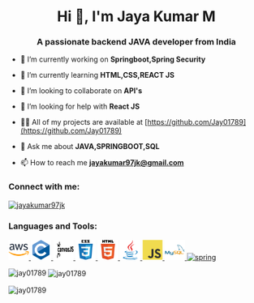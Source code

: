 <h1 align="center">Hi 👋, I'm Jaya Kumar M</h1>
<h3 align="center">A passionate backend JAVA developer from India</h3>

- 🔭 I’m currently working on **Springboot,Spring Security**

- 🌱 I’m currently learning **HTML,CSS,REACT JS**

- 👯 I’m looking to collaborate on **API's**

- 🤝 I’m looking for help with **React JS**

- 👨‍💻 All of my projects are available at [https://github.com/Jay01789](https://github.com/Jay01789)

- 💬 Ask me about **JAVA,SPRINGBOOT,SQL**

- 📫 How to reach me **jayakumar97jk@gmail.com**

<h3 align="left">Connect with me:</h3>
<p align="left">
<a href="https://www.leetcode.com/jayakumar97jk" target="blank"><img align="center" src="https://raw.githubusercontent.com/rahuldkjain/github-profile-readme-generator/master/src/images/icons/Social/leet-code.svg" alt="jayakumar97jk" height="30" width="40" /></a>
</p>

<h3 align="left">Languages and Tools:</h3>
<p align="left"> <a href="https://aws.amazon.com" target="_blank" rel="noreferrer"> <img src="https://raw.githubusercontent.com/devicons/devicon/master/icons/amazonwebservices/amazonwebservices-original-wordmark.svg" alt="aws" width="40" height="40"/> </a> <a href="https://www.cprogramming.com/" target="_blank" rel="noreferrer"> <img src="https://raw.githubusercontent.com/devicons/devicon/master/icons/c/c-original.svg" alt="c" width="40" height="40"/> </a> <a href="https://canvasjs.com" target="_blank" rel="noreferrer"> <img src="https://raw.githubusercontent.com/Hardik0307/Hardik0307/master/assets/canvasjs-charts.svg" alt="canvasjs" width="40" height="40"/> </a> <a href="https://www.w3schools.com/css/" target="_blank" rel="noreferrer"> <img src="https://raw.githubusercontent.com/devicons/devicon/master/icons/css3/css3-original-wordmark.svg" alt="css3" width="40" height="40"/> </a> <a href="https://www.w3.org/html/" target="_blank" rel="noreferrer"> <img src="https://raw.githubusercontent.com/devicons/devicon/master/icons/html5/html5-original-wordmark.svg" alt="html5" width="40" height="40"/> </a> <a href="https://www.java.com" target="_blank" rel="noreferrer"> <img src="https://raw.githubusercontent.com/devicons/devicon/master/icons/java/java-original.svg" alt="java" width="40" height="40"/> </a> <a href="https://developer.mozilla.org/en-US/docs/Web/JavaScript" target="_blank" rel="noreferrer"> <img src="https://raw.githubusercontent.com/devicons/devicon/master/icons/javascript/javascript-original.svg" alt="javascript" width="40" height="40"/> </a> <a href="https://www.mysql.com/" target="_blank" rel="noreferrer"> <img src="https://raw.githubusercontent.com/devicons/devicon/master/icons/mysql/mysql-original-wordmark.svg" alt="mysql" width="40" height="40"/> </a> <a href="https://spring.io/" target="_blank" rel="noreferrer"> <img src="https://www.vectorlogo.zone/logos/springio/springio-icon.svg" alt="spring" width="40" height="40"/> </a> </p>

<p><img align="left" src="https://github-readme-stats.vercel.app/api/top-langs?username=jay01789&show_icons=true&locale=en&layout=compact" alt="jay01789" /></p>

<p>&nbsp;<img align="center" src="https://github-readme-stats.vercel.app/api?username=jay01789&show_icons=true&locale=en" alt="jay01789" /></p>

<p><img align="center" src="https://github-readme-streak-stats.herokuapp.com/?user=jay01789&" alt="jay01789" /></p>
